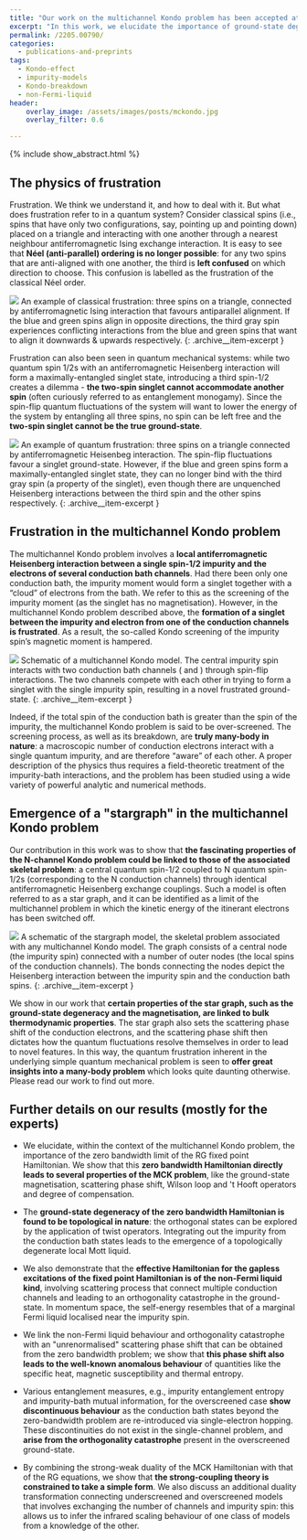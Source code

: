 ```yaml
---
title: "Our work on the multichannel Kondo problem has been accepted at J. Phys. Cond. Mat."
excerpt: "In this work, we elucidate the importance of ground-state degeneracy and frustration in determining the physics of the multichannel Kondo model."
permalink: /2205.00790/
categories:
  - publications-and-preprints
tags:
  - Kondo-effect
  - impurity-models
  - Kondo-breakdown
  - non-Fermi-liquid
header:
    overlay_image: /assets/images/posts/mckondo.jpg
    overlay_filter: 0.6

---
```


{% include show_abstract.html %}

## The physics of frustration

Frustration. We think we understand it, and how to deal with it. But what does frustration refer to in a quantum system? Consider classical spins (i.e., spins that have only two configurations, say, pointing up and pointing down) placed on a triangle and interacting with one another through a nearest neighbour antiferromagnetic Ising exchange interaction. It is easy to see that **Néel (anti-parallel) ordering is no longer possible**: for any two spins that are anti-aligned with one another, the third is **left confused** on which direction to choose. This confusion is labelled as the frustration of the classical Néel order. 

![](/assets/images/mck/frustration.webp)
An example of classical frustration: three spins on a triangle, connected by antiferromagnetic Ising interaction that favours antiparallel alignment. If the blue and green spins align in opposite directions, the third gray spin experiences conflicting interactions from the blue and green spins that want to align it downwards & upwards respectively.
{: .archive__item-excerpt }

Frustration can also been seen in quantum mechanical systems: while two quantum spin 1/2s with an antiferromagnetic Heisenberg interaction will form a maximally-entangled singlet state, introducing a third spin-1/2 creates a dilemma - **the two-spin singlet cannot accommodate another spin** (often curiously referred to as entanglement monogamy). Since the spin-flip quantum fluctuations of the system will want to lower the energy of the system by entangling all three spins, no spin can be left free and the **two-spin singlet cannot be the true ground-state**.

![](/assets/images/mck/qmechfrustration.webp)
An example of quantum frustration: three spins on a triangle connected by antiferromagnetic Heisenbeg interaction. The spin-flip fluctuations favour a singlet ground-state. However, if the blue and green spins form a maximally-entangled singlet state, they can no longer bind with the third gray spin (a property of the singlet), even though there are unquenched Heisenberg interactions between the third spin and the other spins respectively.
{: .archive__item-excerpt }

## Frustration in the multichannel Kondo problem

The multichannel Kondo problem involves a **local antiferromagnetic Heisenberg interaction between a single spin-1/2 impurity and the electrons of several conduction bath channels**. Had there been only one conduction bath, the impurity moment would form a singlet together with  a “cloud” of electrons from the bath. We refer to this as the screening of the impurity moment (as the singlet has no magnetisation). However, in the multichannel Kondo problem described above, the **formation of a singlet between the impurity and electron from one of the conduction channels is frustrated**. As a result, the so-called Kondo screening of the impurity spin’s magnetic moment is hampered.

![](/assets/images/mck/mckondo.webp)
Schematic of a multichannel Kondo model. The central impurity spin       interacts with two conduction bath channels (         and         ) through spin-flip interactions. The two channels compete with each other in trying to form a singlet with the single impurity spin, resulting in a novel frustrated ground-state.
{: .archive__item-excerpt }

Indeed, if the total spin of the conduction bath is greater than the spin of the impurity, the multichannel Kondo problem is said to be over-screened. The screening process, as well as its breakdown, are **truly many-body in nature**: a macroscopic number of conduction electrons interact with a single quantum impurity, and are therefore “aware” of each other. A proper description of the physics thus requires a field-theoretic treatment of the impurity-bath interactions, and the problem has been studied using a wide variety of powerful analytic and numerical methods.

## Emergence of a "stargraph" in the multichannel Kondo problem

Our contribution in this work was to show that **the fascinating properties of the N-channel Kondo problem could be linked to those of the associated skeletal problem**: a central quantum spin-1/2 coupled to N quantum spin-1/2s (corresponding to the N conduction channels) through identical antiferromagnetic Heisenberg exchange couplings. Such a model is often referred to as a star graph, and it can be identified as a limit of the multichannel problem in which the kinetic energy of the itinerant electrons has been switched off. 

![](/assets/images/mck/stargraph.webp)
A schematic of the stargraph model, the skeletal problem associated with any multichannel Kondo model. The graph consists of a central node (the impurity spin) connected with a number of outer nodes (the local spins of the conduction channels). The bonds connecting the nodes depict the Heisenberg interaction between the impurity spin and the conduction bath spins. 
{: .archive__item-excerpt }

We show in our work that **certain properties of the star graph, such as the ground-state degeneracy and the magnetisation, are linked to bulk thermodynamic properties**. The star graph also sets the scattering phase shift of the conduction electrons, and the scattering phase shift then dictates how the quantum fluctuations resolve themselves in order to lead to novel features. In this way, the quantum frustration inherent in the underlying simple quantum mechanical problem is seen to **offer great insights into a many-body problem** which looks quite daunting otherwise. Please read our work to find out more.

## Further details on our results (mostly for the experts)
- We elucidate, within the context of the multichannel Kondo problem, the importance of the zero bandwidth limit of the RG fixed point Hamiltonian. We show that this **zero bandwidth Hamiltonian directly leads to several properties of the MCK problem**, like the ground-state magnetisation, scattering phase shift, Wilson loop and 't Hooft operators and degree of compensation.
 
- The **ground-state degeneracy of the zero bandwidth Hamiltonian is found to be topological in nature**: the orthogonal states can be explored by the application of twist operators. Integrating out the impurity from the conduction bath states leads to the emergence of a topologically degenerate local Mott liquid.
 
- We also demonstrate that the **effective Hamiltonian for the gapless excitations of the fixed point Hamiltonian is of the non-Fermi liquid kind**, involving scattering process that connect multiple conduction channels and leading to an orthogonality catastrophe in the ground-state. In momentum space, the self-energy resembles that of a marginal Fermi liquid localised near the impurity spin. 
 
- We link the non-Fermi liquid behaviour and orthogonality catastrophe with an "unrenormalised" scattering phase shift that can be obtained from the zero bandwidth problem; we show that **this phase shift also leads to the well-known anomalous behaviour** of quantities like the specific heat, magnetic susceptibility and thermal entropy.
 
- Various entanglement measures, e.g., impurity entanglement entropy and impurity-bath mutual information, for the overscreened case **show discontinuous behaviour** as the conduction bath states beyond the zero-bandwidth problem are re-introduced via single-electron hopping. These discontinuities do not exist in the single-channel problem, and **arise from the orthogonality catastrophe** present in the overscreened ground-state.
 
- By combining the strong-weak duality of the MCK Hamiltonian with that of the RG equations, we show that **the strong-coupling theory is constrained to take a simple form**. We also discuss an additional duality transformation connecting underscreened and overscreened models that involves exchanging the number of channels and impurity spin: this allows us to infer the infrared scaling behaviour of one  class of models from a knowledge of the other.
 

